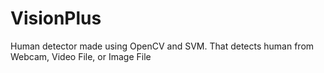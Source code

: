 # VisionPlus
Human detector made using OpenCV and SVM. That detects human from Webcam, Video File, or Image File
